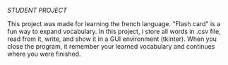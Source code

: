*STUDENT PROJECT*

This project was made for learning the french language. "Flash card" is a fun way to expand vocabulary. 
In this project, i store all words in .csv file, read from it, write, and show it in a GUI environment (tkinter).
When you close the program, it remember your learned vocabulary and continues where you were finished.

